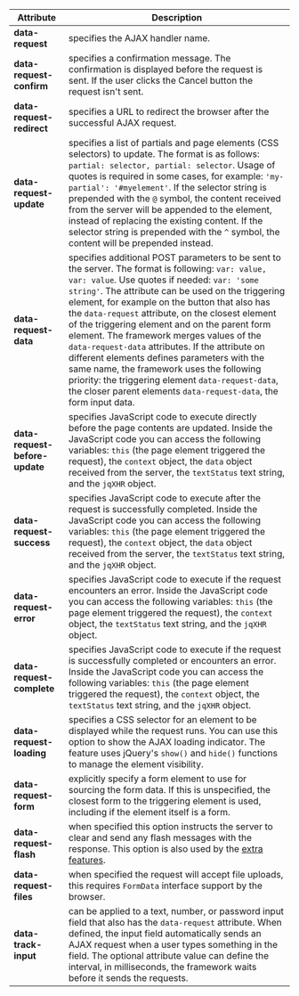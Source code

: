 <table>
<thead>
<tr>
<th>Attribute</th>
<th>Description</th>
</tr>
</thead>
<tbody>
<tr>
<td><strong>data-request</strong></td>
<td>specifies the AJAX handler name.</td>
</tr>
<tr>
<td><strong>data-request-confirm</strong></td>
<td>specifies a confirmation message. The confirmation is displayed before the request is sent. If the user clicks the Cancel button the request isn't sent.</td>
</tr>
<tr>
<td><strong>data-request-redirect</strong></td>
<td>specifies a URL to redirect the browser after the successful AJAX request.</td>
</tr>
<tr>
<td><strong>data-request-update</strong></td>
<td>specifies a list of partials and page elements (CSS selectors) to update. The format is as follows: <code>partial: selector, partial: selector</code>. Usage of quotes is required in some cases, for example: <code>'my-partial': '#myelement'</code>. If the selector string is prepended with the <code>@</code> symbol, the content received from the server will be appended to the element, instead of replacing the existing content. If the selector string is prepended with the <code>^</code> symbol, the content will be prepended instead.</td>
</tr>
<tr>
<td><strong>data-request-data</strong></td>
<td>specifies additional POST parameters to be sent to the server. The format is following: <code>var: value, var: value</code>. Use quotes if needed: <code>var: 'some string'</code>. The attribute can be used on the triggering element, for example on the button that also has the <code>data-request</code> attribute, on the closest element of the triggering element and on the parent form element. The framework merges values of the <code>data-request-data</code> attributes. If the attribute on different elements defines parameters with the same name, the framework uses the following priority: the triggering element <code>data-request-data</code>, the closer parent elements <code>data-request-data</code>, the form input data.</td>
</tr>
<tr>
<td><strong>data-request-before-update</strong></td>
<td>specifies JavaScript code to execute directly before the page contents are updated. Inside the JavaScript code you can access the following variables: <code>this</code> (the page element triggered the request), the <code>context</code> object, the <code>data</code> object received from the server, the <code>textStatus</code> text string, and the <code>jqXHR</code> object.</td>
</tr>
<tr>
<td><strong>data-request-success</strong></td>
<td>specifies JavaScript code to execute after the request is successfully completed. Inside the JavaScript code you can access the following variables: <code>this</code> (the page element triggered the request), the <code>context</code> object, the <code>data</code> object received from the server, the <code>textStatus</code> text string, and the <code>jqXHR</code> object.</td>
</tr>
<tr>
<td><strong>data-request-error</strong></td>
<td>specifies JavaScript code to execute if the request encounters an error. Inside the JavaScript code you can access the following variables: <code>this</code> (the page element triggered the request), the <code>context</code> object, the <code>textStatus</code> text string, and the <code>jqXHR</code> object.</td>
</tr>
<tr>
<td><strong>data-request-complete</strong></td>
<td>specifies JavaScript code to execute if the request is successfully completed or encounters an error. Inside the JavaScript code you can access the following variables: <code>this</code> (the page element triggered the request), the <code>context</code> object, the <code>textStatus</code> text string, and the <code>jqXHR</code> object.</td>
</tr>
<tr>
<td><strong>data-request-loading</strong></td>
<td>specifies a CSS selector for an element to be displayed while the request runs. You can use this option to show the AJAX loading indicator. The feature uses jQuery's <code>show()</code> and <code>hide()</code> functions to manage the element visibility.</td>
</tr>
<tr>
<td><strong>data-request-form</strong></td>
<td>explicitly specify a form element to use for sourcing the form data. If this is unspecified, the closest form to the triggering element is used, including if the element itself is a form.</td>
</tr>
<tr>
<td><strong>data-request-flash</strong></td>
<td>when specified this option instructs the server to clear and send any flash messages with the response. This option is also used by the <a href="../ajax/extras#ajax-flash">extra features</a>.</td>
</tr>
<tr>
<td><strong>data-request-files</strong></td>
<td>when specified the request will accept file uploads, this requires <code>FormData</code> interface support by the browser.</td>
</tr>
<tr>
<td><strong>data-track-input</strong></td>
<td>can be applied to a text, number, or password input field that also has the <code>data-request</code> attribute. When defined, the input field automatically sends an AJAX request when a user types something in the field. The optional attribute value can define the interval, in milliseconds, the framework waits before it sends the requests.</td>
</tr>
</tbody>
</table>
